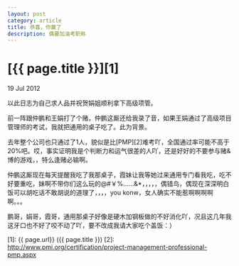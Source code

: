 ```yaml
---
layout: post
category: article
title: 恭喜，你赢了
description: 偶要加油考职称
---
```


# [{{ page.title }}][1]

19 Jul 2012

以此日志为自己求人品并祝贺娟姐顺利拿下高级项管。

前一阵跟仲鹏和王娟打了个赌，仲鹏这厮还给我录了音，如果王娟通过了高级项目管理师的考试，我就把通用的桌子吃了。此为背景。

去年整个公司也只通过了1人，貌似是比[PMP][2]难考吖，全国通过率可能不高于20%吧。哎，事实证明我是个判断力和运气很差的人吖，还是好好的不要参与赌&博的游戏，，特么逢赌必输啊。

仲鹏这厮现在每天提醒我吃了我那桌子，霞妹让我等她过来通用专门看我吃，吃不好要重吃，妹啊不带你们这么玩的@#￥%……&*，，，，，偶错鸟，偶现在深深明白饭可以胡吃话不敢胡说的道理了，，，，you konw，女人确实不能惹啊啊啊啊啊。。。

鹏哥，娟哥，霞哥，通用那桌子好像是硬木加钢板做的不好消化吖，况且这几年我这牙口也不好了咬不动了吖，要不改成我请大家吃个盖饭：）

[1]:    {{ page.url}}  ({{ page.title }})
[2]: http://www.pmi.org/certification/project-management-professional-pmp.aspx
